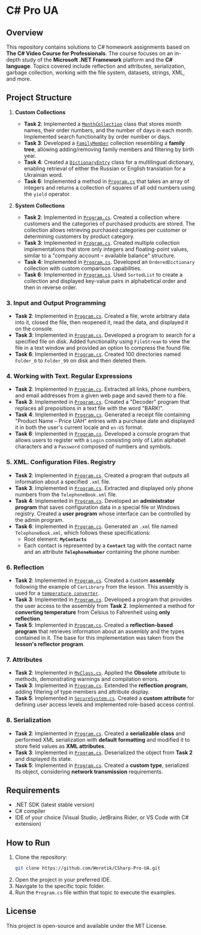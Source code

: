 # C# Pro UA

## Overview

This repository contains solutions to C# homework assignments based on **The C# Video Course for Professionals**. The course focuses on an in-depth study of the **Microsoft .NET Framework** platform and the **C# language**. Topics covered include reflection and attributes, serialization, garbage collection, working with the file system, datasets, strings, XML, and more.

## Project Structure

1. **Custom Collections**  
   - **Task 2**: Implemented a [`MonthCollection`](./1.%20Custom%20collections/MonthCollection.cs) class that stores month names, their order numbers, and the number of days in each month. Implemented search functionality by order number or days.
   - **Task 3**: Developed a [`FamilyMember`](./1.%20Custom%20collections/FamilyMember.cs) collection resembling a **family tree**, allowing adding/removing family members and filtering by birth year.
   - **Task 4**: Created a [`DictionaryEntry`](./1.%20Custom%20collections/DictionaryEntry.cs) class for a multilingual dictionary, enabling retrieval of either the Russian or English translation for a Ukrainian word.
   - **Task 6**: Implemented a method in [`Program.cs`](./1.%20Custom%20collections/Program.cs) that takes an array of integers and returns a collection of squares of all odd numbers using the `yield` operator.


2. **System Collections**  
   - **Task 2**: Implemented in [`Program.cs`](./2.%20System%20collections/Program.cs). Created a collection where customers and the categories of purchased products are stored. The collection allows retrieving purchased categories per customer or determining customers by product category.
   - **Task 3**: Implemented in [`Program.cs`](./2.%20System%20collections/Program.cs). Created multiple collection implementations that store only integers and floating-point values, similar to a "company account – available balance" structure.
   - **Task 4**: Implemented in [`Program.cs`](./2.%20System%20collections/Program.cs). Developed an `OrderedDictionary` collection with custom comparison capabilities.
   - **Task 6**: Implemented in [`Program.cs`](./2.%20System%20collections/Program.cs). Used `SortedList` to create a collection and displayed key-value pairs in alphabetical order and then in reverse order.


### 3. **Input and Output Programming**  
   - **Task 2**: Implemented in [`Program.cs`](./3.%20Input%20and%20Output%20Programming/Program.cs). Created a file, wrote arbitrary data into it, closed the file, then reopened it, read the data, and displayed it on the console.
   - **Task 3**: Implemented in [`Program.cs`](./3.%20Input%20and%20Output%20Programming/Program.cs). Developed a program to search for a specified file on disk. Added functionality using `FileStream` to view the file in a text window and provided an option to compress the found file.
   - **Task 6**: Implemented in [`Program.cs`](./3.%20Input%20and%20Output%20Programming/Program.cs). Created 100 directories named `Folder_0` to `Folder_99` on disk and then deleted them.


### 4. Working with Text. Regular Expressions  
- **Task 2**: Implemented in [`Program.cs`](./4.%20Working%20with%20text.%20Regular%20expressions/Program.cs). Extracted all links, phone numbers, and email addresses from a given web page and saved them to a file.  
- **Task 3**: Implemented in [`Program.cs`](./4.%20Working%20with%20text.%20Regular%20expressions/Program.cs). Created a "Decoder" program that replaces all prepositions in a text file with the word "BARK!".  
- **Task 4**: Implemented in [`Program.cs`](./4.%20Working%20with%20text.%20Regular%20expressions/Program.cs). Generated a receipt file containing "Product Name – Price UAH" entries with a purchase date and displayed it in both the user's current locale and `en-US` format.  
- **Task 6**: Implemented in [`Program.cs`](./4.%20Working%20with%20text.%20Regular%20expressions/Program.cs). Developed a console program that allows users to register with a `Login` consisting only of Latin alphabet characters and a `Password` composed of numbers and symbols.  


### 5. XML. Configuration Files. Registry  
- **Task 2**: Implemented in [`Program.cs`](./5.%20XML.%20Configuration%20files.%20Registry/Program.cs). Created a program that outputs all information about a specified `.xml` file.  
- **Task 3**: Implemented in [`Program.cs`](./5.%20XML.%20Configuration%20files.%20Registry/Program.cs). Extracted and displayed only phone numbers from the `TelephoneBook.xml` file.  
- **Task 4**: Implemented in [`Program.cs`](./5.%20XML.%20Configuration%20files.%20Registry/Program.cs). Developed an **administrator program** that saves configuration data in a special file or Windows registry. Created a **user program** whose interface can be controlled by the admin program.  
- **Task 6**: Implemented in [`Program.cs`](./5.%20XML.%20Configuration%20files.%20Registry/Program.cs). Generated an `.xml` file named `TelephoneBook.xml`, which follows these specifications:  
   - Root element: **`MyContacts`**  
   - Each contact is represented by a **`Contact`** tag with the contact name and an attribute **`TelephoneNumber`** containing the phone number.  


### 6. Reflection  
- **Task 2**: Implemented in [`Program.cs`](./CSharpClient/Program.cs). Created a custom **assembly** following the example of `CarLibrary` from the lesson. This assembly is used for a [`temperature converter`](./TemperatureLibrary/TemperatureConverter.cs).  
- **Task 3**: Implemented in [`Program.cs`](./LoadAssembly/Program.cs). Developed a program that provides the user access to the assembly from **Task 2**. Implemented a method for **converting temperature** from Celsius to Fahrenheit using **only reflection**.  
- **Task 5**: Implemented in [`Program.cs`](./Reflector/Program.cs). Created a **reflection-based program** that retrieves information about an assembly and the types contained in it. The base for this implementation was taken from the **lesson's reflector program**.  


### 7. Attributes  
- **Task 2**: Implemented in [`MyClass.cs`](./7.%20Attributes/MyClass.cs). Applied the **Obsolete** attribute to methods, demonstrating warnings and compilation errors.  
- **Task 3**: Implemented in [`Program.cs`](./7.%20Attributes/Program.cs). Extended the **reflection program**, adding filtering of type members and attribute display.  
- **Task 5**: Implemented in [`SecureSystem.cs`](./7.%20Attributes/SecureSystem.cs). Created a **custom attribute** for defining user access levels and implemented role-based access control.  


### 8. Serialization  
- **Task 2**: Implemented in [`Program.cs`](./8.%20Serialization/Program.cs). Created a **serializable class** and performed XML serialization with **default formatting** and modified it to store field values as **XML attributes**.  
- **Task 3**: Implemented in [`Program.cs`](./8.%20Serialization/Program.cs). Deserialized the object from **Task 2** and displayed its state.  
- **Task 5**: Implemented in [`Program.cs`](./8.%20Serialization/Program.cs). Created a **custom type**, serialized its object, considering **network transmission** requirements.  



## Requirements

- .NET SDK (latest stable version)
- C# compiler
- IDE of your choice (Visual Studio, JetBrains Rider, or VS Code with C# extension)

## How to Run

1. Clone the repository:
   ```bash
   git clone https://github.com/Weretik/CSharp-Pro-UA.git
   ```
2. Open the project in your preferred IDE.
3. Navigate to the specific topic folder.
4. Run the `Program.cs` file within that topic to execute the examples.

## License

This project is open-source and available under the MIT License.
